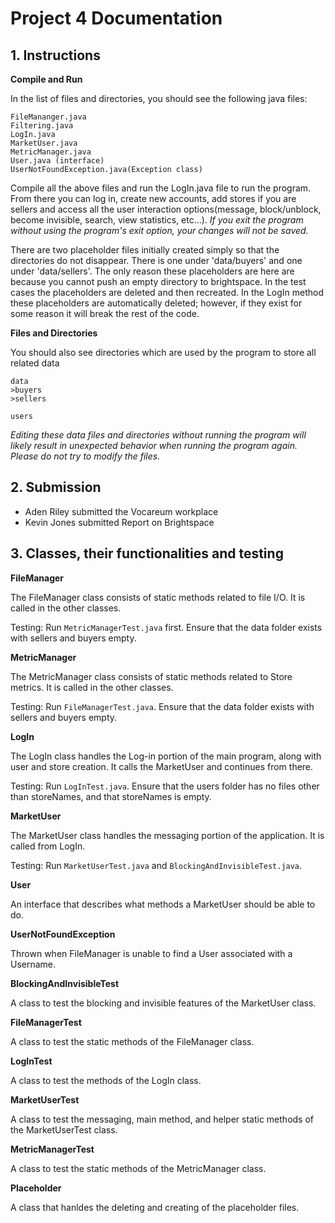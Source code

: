 # Project 4 Documentation


## 1. Instructions


**Compile and Run**


In the list of files and directories, you should see the following java files:
```
FileMananger.java
Filtering.java
LogIn.java
MarketUser.java
MetricManager.java
User.java (interface)
UserNotFoundException.java(Exception class)
```
Compile all the above files and run the LogIn.java file to run the program. From there you can log in, create new accounts, add stores if you are sellers and access all the user interaction options(message, block/unblock, become invisible, search, view statistics, etc...). *If you exit the program without using the program's exit option, your changes will not be saved.*

There are two placeholder files initially created simply so that the directories do not disappear. There is one under 'data/buyers' and one under 'data/sellers'. The only reason these placeholders are here are because you cannot push an empty directory to brightspace. In the test cases the placeholders are deleted and then recreated. In the LogIn method these placeholders are automatically deleted; however, if they exist for some reason it will break the rest of the code.  


**Files and Directories**


You should also see directories which are used by the program to store all related data
```
data
>buyers
>sellers

users
```
*Editing these data files and directories without running the program will likely result in unexpected behavior when running the program again. Please do not try to modify the files.*


## 2. Submission
- Aden Riley submitted the Vocareum workplace
- Kevin Jones submitted Report on Brightspace


## 3. Classes, their functionalities and testing

**FileManager**

The FileManager class consists of static methods related to file I/O. It is called in the other classes.

Testing: Run ```MetricManagerTest.java``` first. Ensure that the data folder exists with sellers and buyers empty.

**MetricManager**

The MetricManager class consists of static methods related to Store metrics. It is called in the other classes.

Testing: Run ```FileManagerTest.java```. Ensure that the data folder exists with sellers and buyers empty.

**LogIn**

The LogIn class handles the Log-in portion of the main program, along with user and store creation. It calls the MarketUser and continues from there.

Testing: Run ```LogInTest.java```. Ensure that the users folder has no files other than storeNames, and that storeNames is empty.

**MarketUser**

The MarketUser class handles the messaging portion of the application. It is called from LogIn.

Testing: Run ```MarketUserTest.java``` and ```BlockingAndInvisibleTest.java```.

**User**

An interface that describes what methods a MarketUser should be able to do.

**UserNotFoundException**

Thrown when FileManager is unable to find a User associated with a Username.

**BlockingAndInvisibleTest**

A class to test the blocking and invisible features of the MarketUser class.

**FileManagerTest**

A class to test the static methods of the FileManager class.

**LogInTest**

A class to test the methods of the LogIn class.

**MarketUserTest**

A class to test the messaging, main method, and helper static methods of the MarketUserTest class.

**MetricManagerTest**

A class to test the static methods of the MetricManager class.

**Placeholder**

A class that hanldes the deleting and creating of the placeholder files. 
